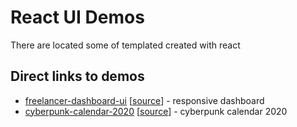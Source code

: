 # React UI Demos

There are located some of templated created with react

## Direct links to demos

- [freelancer-dashboard-ui](https://profesor08.github.io/react-ui/freelancer-dashboard-ui/) [[source](https://github.com/Profesor08/react-ui/tree/master/freelancer-dashboard-ui)] - responsive dashboard
- [cyberpunk-calendar-2020](https://profesor08.github.io/react-ui/cyberpunk-calendar-2020/) [[source](https://github.com/Profesor08/react-ui/tree/master/cyberpunk-calendar-2020)] - cyberpunk calendar 2020
